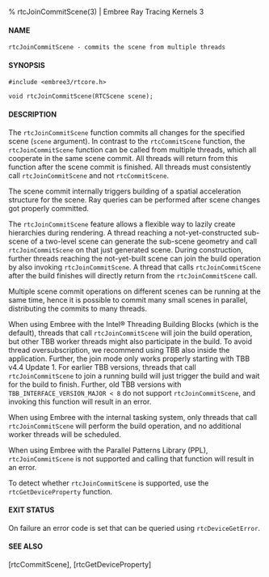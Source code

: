 % rtcJoinCommitScene(3) | Embree Ray Tracing Kernels 3

#### NAME

    rtcJoinCommitScene - commits the scene from multiple threads

#### SYNOPSIS

    #include <embree3/rtcore.h>

    void rtcJoinCommitScene(RTCScene scene);

#### DESCRIPTION

The `rtcJoinCommitScene` function commits all changes for the
specified scene (`scene` argument). In contrast to the
`rtcCommitScene` function, the `rtcJoinCommitScene` function can be
called from multiple threads, which all cooperate in the same scene
commit. All threads will return from this function after the scene
commit is finished. All threads must consistently call
`rtcJoinCommitScene` and not `rtcCommitScene`.

The scene commit internally triggers building of a spatial
acceleration structure for the scene. Ray queries can be performed
after scene changes got properly committed.

The `rtcJoinCommitScene` feature allows a flexible way to lazily
create hierarchies during rendering. A thread reaching a
not-yet-constructed sub-scene of a two-level scene can generate the
sub-scene geometry and call `rtcJoinCommitScene` on that just generated
scene. During construction, further threads reaching the not-yet-built
scene can join the build operation by also invoking
`rtcJoinCommitScene`. A thread that calls `rtcJoinCommitScene` after
the build finishes will directly return from the `rtcJoinCommitScene`
call.

Multiple scene commit operations on different scenes can be running at
the same time, hence it is possible to commit many small scenes in
parallel, distributing the commits to many threads.

When using Embree with the Intel® Threading Building Blocks (which is
the default), threads that call `rtcJoinCommitScene` will join the
build operation, but other TBB worker threads might also participate
in the build. To avoid thread oversubscription, we recommend using TBB
also inside the application. Further, the join mode only works properly
starting with TBB v4.4 Update 1. For earlier TBB versions, threads that
call `rtcJoinCommitScene` to join a running build will just trigger the
build and wait for the build to finish. Further, old TBB versions with
`TBB_INTERFACE_VERSION_MAJOR < 8` do not support `rtcJoinCommitScene`,
and invoking this function will result in an error.

When using Embree with the internal tasking system, only threads that
call `rtcJoinCommitScene` will perform the build operation, and no
additional worker threads will be scheduled.

When using Embree with the Parallel Patterns Library (PPL),
`rtcJoinCommitScene` is not supported and calling that function will
result in an error.

To detect whether `rtcJoinCommitScene` is supported, use the
`rtcGetDeviceProperty` function.

#### EXIT STATUS

On failure an error code is set that can be queried using
`rtcDeviceGetError`.

#### SEE ALSO

[rtcCommitScene], [rtcGetDeviceProperty]
